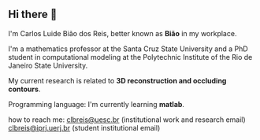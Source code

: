 ## Hi there 👋

I'm Carlos Luide Bião dos Reis, better known as **Bião** in my workplace. 

I'm a mathematics professor at the Santa Cruz State University and a PhD student in computational modeling at the Polytechnic Institute of the Rio de Janeiro State University.

My current research is related to **3D reconstruction and occluding contours**.

Programming language: I'm currently learning **matlab**.

how to reach me: clbreis@uesc.br (institutional work and research email) clbreis@iprj.uerj.br (student institutional email)

<!--

Here are some ideas to get you started:

- 🔭 I’m currently working on ...
- 🌱 I’m currently learning ...
- 👯 I’m looking to collaborate on ...
- 🤔 I’m looking for help with ...
- 💬 Ask me about ...
- 📫 How to reach me: ...
- 😄 Pronouns: ...
- ⚡ Fun fact: ...
-->
